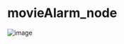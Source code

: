 # movieAlarm_node
![image](https://github.com/okt03149/movieAlarm_node/assets/90082748/e171d558-44d0-41d7-bddb-b3b9b11b5483)
